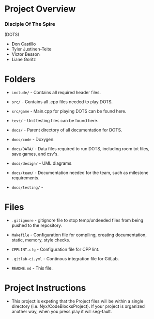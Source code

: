 # Project Overview

### Disciple Of The Spire
(DOTS)

* Don Castillo
* Tyler Justinen-Teite
* Victor Besson
* Liane Goritz

# Folders

* ```include/``` - Contains all required header files.

* ```src/``` - Contains all .cpp files needed to play DOTS.

* ```src/game``` - Main.cpp for playing DOTS can be found here.

* ```test/``` - Unit testing files can be found here.

* ```docs/``` - Parent directory of all documentation for DOTS.

* ```docs/code``` -  Doxygen.

* ```docs/DATA/``` - Data files required to run DOTS, including room txt files, save games, and csv's.

* ```docs/design/``` - UML diagrams.

* ```docs/team/``` - Documentation needed for the team, such as milestone requirements.

* ```docs/testing/``` - 

# Files

* ```.gitignore``` - gitignore file to stop temp/undeeded files from being pushed to the repository.

* ```Makefile``` - Configuration file for compiling, creating documentation, static, memory, style checks.

* ```CPPLINT.cfg``` - Configuration file for CPP lint.

* ```.gitlab-ci.yml``` - Continous integration file for GitLab.

* ```README.md``` - This file.

# Project Instructions
* This project is expeting that the Project files will be within a single directory (i.e. Nyx/CodeBlocksProject).
	If your project is organized another way, when you press play it will seg-fault.
